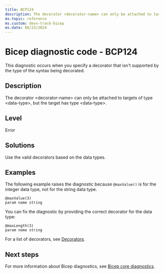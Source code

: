 ```yaml
---
title: BCP124
description: The decorator <decorator-name> can only be attached to targets of type <data-type>, but the target has type <data-type>.
ms.topic: reference
ms.custom: devx-track-bicep
ms.date: 08/23/2024
---
```


# Bicep diagnostic code - BCP124

This diagnostic occurs when you specify a decorator that isn't supported by the type of the syntax being decorated.

## Description

The decorator &lt;decorator-name> can only be attached to targets of type &lt;data-type>, but the target has type &lt;data-type>.

## Level

Error

## Solutions

Use the valid decorators based on the data types.

## Examples

The following example raises the diagnostic because `@maxValue()` is for the integer data type, not for the string data type.

```bicep
@maxValue(3)
param name string 
```

You can fix the diagnostic by providing the correct decorator for the data type:

```bicep
@maxLength(3)
param name string 
```

For a list of decorators, see [Decorators](../file.md#decorators).

## Next steps

For more information about Bicep diagnostics, see [Bicep core diagnostics](../bicep-core-diagnostics.md).
